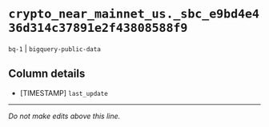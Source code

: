 # `crypto_near_mainnet_us._sbc_e9bd4e436d314c37891e2f43808588f9`
`bq-1` | `bigquery-public-data`

## Column details
* [TIMESTAMP] `last_update`

-------------------------------------------------------------------------------
*Do not make edits above this line.*

